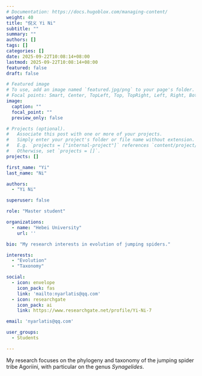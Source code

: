 ```yaml
---
# Documentation: https://docs.hugoblox.com/managing-content/
weight: 40
title: "倪义 Yi Ni"
subtitle: ""
summary: ""
authors: []
tags: []
categories: []
date: 2025-09-22T10:08:14+08:00
lastmod: 2025-09-22T10:08:14+08:00
featured: false
draft: false

# Featured image
# To use, add an image named `featured.jpg/png` to your page's folder.
# Focal points: Smart, Center, TopLeft, Top, TopRight, Left, Right, BottomLeft, Bottom, BottomRight.
image:
  caption: ""
  focal_point: ""
  preview_only: false

# Projects (optional).
#   Associate this post with one or more of your projects.
#   Simply enter your project's folder or file name without extension.
#   E.g. `projects = ["internal-project"]` references `content/project/deep-learning/index.md`.
#   Otherwise, set `projects = []`.
projects: []

first_name: "Yi"
last_name: "Ni"

authors:
  - "Yi Ni"

superuser: false

role: "Master student"

organizations:
  - name: "Hebei University"
    url: ''

bio: "My research interests in evolution of jumping spiders."

interests:
  - "Evolution"
  - "Taxonomy"

social:
  - icon: envelope
    icon_pack: fas
    link: 'mailto:nyarlatis@qq.com'
  - icon: researchgate
    icon_pack: ai
    link: https://www.researchgate.net/profile/Yi-Ni-7

email: 'nyarlatis@qq.com'

user_groups:
  - Students

---
```


My research focuses on the phylogeny and taxonomy of the jumping spider tribe Agoriini, with particular on the genus *Synagelides*.
